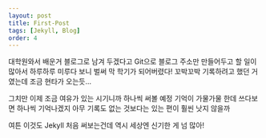 ```yaml
---
layout: post
title: First-Post
tags: [Jekyll, Blog]
order: 4
---
```


대학원와서 배운거 블로그로 남겨 두겠다고 Git으로 블로그 주소만 만들어두고
할 일이 많아서 하루하루 미루다 보니 벌써 막 학기가 되어버렸다!
꼬박꼬박 기록하려고 했던 거였는데 조금 현타가 오는듯...

그치만 이제 조금 여유가 있는 시기니까 하나씩 써볼 예정
기억이 가물가물 한데 쓰다보면 하나씩 기억나겠지
아무 기록도 없는 것보다는 있는 편이 훨씬 낫지 않을까

여튼 이것도 Jekyll 처음 써보는건데 역시 세상엔 신기한 게 넘 많아!